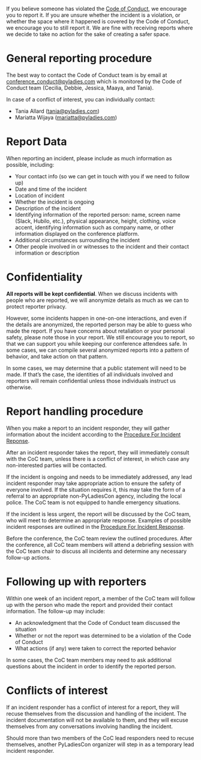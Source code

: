 If you believe someone has violated the [Code of Conduct](/en/coc/), we encourage
you to report it. If you are unsure whether the incident is a violation, or
whether the space where it happened is covered by the Code of Conduct, we
encourage you to still report it. We are fine with receiving reports where we
decide to take no action for the sake of creating a safer space.

# General reporting procedure

The best way to contact the Code of Conduct team is by email at
[conference_conduct@pyladies.com](mailto:confernece_conduct@pyladies.com)
which is monitored by the Code of Conduct team
(Cecilia, Debbie, Jessica, Maaya, and Tania).

In case of a conflict of interest, you can individually contact:

* Tania Allard (tania@pyladies.com)
* Mariatta Wijaya (mariatta@pyladies.com)

# Report Data

When reporting an incident, please include as much information as possible,
including:

* Your contact info (so we can get in touch with you if we need to follow up)
* Date and time of the incident
* Location of incident
* Whether the incident is ongoing
* Description of the incident
* Identifying information of the reported person: name, screen name (Slack,
  Hubilo, etc.), physical appearance, height, clothing, voice accent,
  identifying information such as company name, or other information displayed
  on the conference platform.
* Additional circumstances surrounding the incident
* Other people involved in or witnesses to the incident and their contact information or description

# Confidentiality

**All reports will be kept confidential**. When we discuss incidents with people
who are reported, we will anonymize details as much as we can to protect
reporter privacy.


However, some incidents happen in one-on-one interactions, and even if the
details are anonymized, the reported person may be able to guess who made the
report. If you have concerns about retaliation or your personal safety, please
note those in your report. We still encourage you to report, so that we can
support you while keeping our conference attendees safe. In some cases, we can
compile several anonymized reports into a pattern of behavior, and take action
on that pattern.

In some cases, we may determine that a public statement will need to be made.
If that’s the case, the identities of all individuals involved and reporters
will remain confidential unless those individuals instruct us otherwise.

# Report handling procedure

When you make a report to an incident responder, they will gather information
about the incident according to the [Procedure For Incident
Reponse](/en/coc-enforcing/).

After an incident responder takes the report, they will immediately consult
with the CoC team, unless there is a conflict of interest, in which case any
non-interested parties will be contacted.

If the incident is ongoing and needs to be immediately addressed, any lead
incident responder may take appropriate action to ensure the safety of everyone
involved. If the situation requires it, this may take the form of a referral to
an appropriate non-PyLadiesCon agency, including the local police. The CoC team
is not equipped to handle emergency situations.

If the incident is less urgent, the report will be discussed by the CoC team,
who will meet to determine an appropriate response. Examples of possible
incident responses are outlined in the [Procedure For Incident
Response](/en/coc-enforcing).

Before the conference, the CoC team review the outlined procedures. After the
conference, all CoC team members will attend a debriefing session with the CoC
team chair to discuss all incidents and determine any necessary follow-up
actions.

# Following up with reporters

Within one week of an incident report, a member of the CoC team will follow up
with the person who made the report and provided their contact information. The
follow-up may include:

* An acknowledgment that the Code of Conduct team discussed the situation
* Whether or not the report was determined to be a violation of the Code of
  Conduct
* What actions (if any) were taken to correct the reported behavior

In some cases, the CoC team members may need to ask additional questions about
the incident in order to identify the reported person.

# Conflicts of interest

If an incident responder has a conflict of interest for a report, they will
recuse themselves from the discussion and handling of the incident. The
incident documentation will not be available to them, and they will excuse
themselves from any conversations involving handling the incident.

Should more than two members of the CoC lead responders need to recuse
themselves, another PyLadiesCon organizer will step in as a temporary lead
incident responder.
